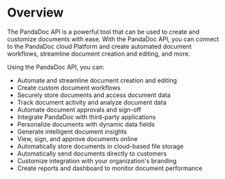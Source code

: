 # Overview

The PandaDoc API is a powerful tool that can be used to create and customize
documents with ease. With the PandaDoc API, you can connect to the PandaDoc
cloud Platform and create automated document workflows, streamline document
creation and editing, and more.

Using the PandaDoc API, you can:

- Automate and streamline document creation and editing
- Create custom document workflows
- Securely store documents and access document data
- Track document activity and analyze document data
- Automate document approvals and sign-off
- Integrate PandaDoc with third-party applications
- Personalize documents with dynamic data fields
- Generate intelligent document insights
- View, sign, and approve documents online
- Automatically store documents in cloud-based file storage
- Automatically send documents directly to customers
- Customize integration with your organization's branding
- Create reports and dashboard to monitor document performance
